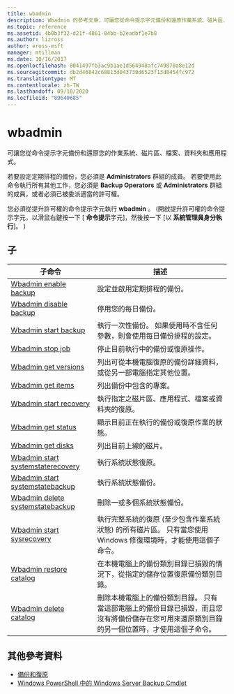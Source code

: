 ```yaml
---
title: wbadmin
description: Wbadmin 的參考文章，可讓您從命令提示字元備份和還原作業系統、磁片區、檔案、資料夾和應用程式。
ms.topic: reference
ms.assetid: 4b0b3f32-d21f-4861-84bb-b2eadbf1e7b8
ms.author: lizross
author: eross-msft
manager: mtillman
ms.date: 10/16/2017
ms.openlocfilehash: 8041497fb3ac9b1ae1d564948afc749870a8e12d
ms.sourcegitcommit: db2d46842c68813d043738d6523f13d8454fc972
ms.translationtype: MT
ms.contentlocale: zh-TW
ms.lasthandoff: 09/10/2020
ms.locfileid: "89640685"
---
```

# <a name="wbadmin"></a>wbadmin



可讓您從命令提示字元備份和還原您的作業系統、磁片區、檔案、資料夾和應用程式。

若要設定定期排程的備份，您必須是 **Administrators** 群組的成員。 若要使用此命令執行所有其他工作，您必須是 **Backup Operators** 或 **Administrators** 群組的成員，或者必須已被委派適當的許可權。

您必須從提升許可權的命令提示字元執行 **wbadmin** 。  (開啟提升許可權的命令提示字元，以滑鼠右鍵按一下 [ **命令提示**字元]，然後按一下 [以 **系統管理員身分執行**]。 ) 

## <a name="subcommands"></a>子

|子命令|描述|
|----------|-----------|
|[Wbadmin enable backup](wbadmin-enable-backup.md)|設定並啟用定期排程的備份。|
|[Wbadmin disable backup](wbadmin-disable-backup.md)|停用您的每日備份。|
|[Wbadmin start backup](wbadmin-start-backup.md)|執行一次性備份。 如果使用時不含任何參數，則會使用每日備份排程的設定。|
|[Wbadmin stop job](wbadmin-stop-job.md)|停止目前執行中的備份或復原操作。|
|[Wbadmin get versions](wbadmin-get-versions.md)|列出可從本機電腦復原的備份詳細資料，或從另一部電腦指定其他位置。|
|[Wbadmin get items](wbadmin-get-items.md)|列出備份中包含的專案。|
|[Wbadmin start recovery](wbadmin-start-recovery.md)|執行指定之磁片區、應用程式、檔案或資料夾的復原。|
|[Wbadmin get status](wbadmin-get-status.md)|顯示目前正在執行的備份或復原作業的狀態。|
|[Wbadmin get disks](wbadmin-get-disks.md)|列出目前上線的磁片。|
|[Wbadmin start systemstaterecovery](wbadmin-start-systemstaterecovery.md)|執行系統狀態復原。|
|[Wbadmin start systemstatebackup](wbadmin-start-systemstatebackup.md)|執行系統狀態備份。|
|[Wbadmin delete systemstatebackup](wbadmin-delete-systemstatebackup.md)|刪除一或多個系統狀態備份。|
|[Wbadmin start sysrecovery](wbadmin-start-sysrecovery.md)|執行完整系統的復原 (至少包含作業系統狀態) 的所有磁片區。 只有當您使用 Windows 修復環境時，才能使用這個子命令。|
|[Wbadmin restore catalog](wbadmin-restore-catalog.md)|在本機電腦上的備份類別目錄已損毀的情況下，從指定的儲存位置復原備份類別目錄。|
|[Wbadmin delete catalog](wbadmin-delete-catalog.md)|刪除本機電腦上的備份類別目錄。 只有當這部電腦上的備份目錄已損毀，而且您沒有將備份儲存在您可用來還原類別目錄的另一個位置時，才使用這個子命令。|

## <a name="additional-references"></a>其他參考資料

-   [備份和復原](https://go.microsoft.com/fwlink/?LinkID=195054)
-   [Windows PowerShell 中的 Windows Server Backup Cmdlet](/powershell/module/windowserverbackup/?view=winserver2012r2-ps)
